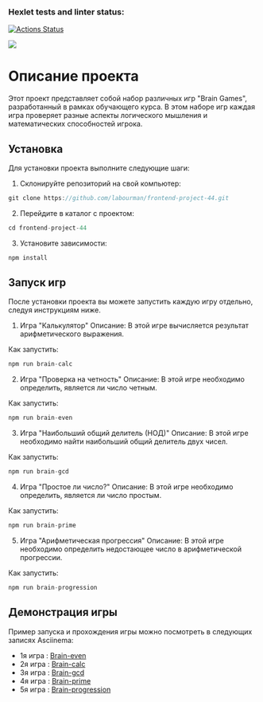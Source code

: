 ### Hexlet tests and linter status:
[![Actions Status](https://github.com/labourman/frontend-project-44/actions/workflows/hexlet-check.yml/badge.svg)](https://github.com/labourman/frontend-project-44/actions)

<a href="https://codeclimate.com/github/labourman/frontend-project-44/maintainability"><img src="https://api.codeclimate.com/v1/badges/d0af8f6ab4755599425b/maintainability"/></a>

# Описание проекта

Этот проект представляет собой набор различных игр "Brain Games", разработанный в рамках обучающего курса. В этом наборе игр каждая игра проверяет разные аспекты логического мышления и математических способностей игрока.

## Установка

Для установки проекта выполните следующие шаги:

1. Склонируйте репозиторий на свой компьютер:
```javascript
git clone https://github.com/labourman/frontend-project-44.git
```


2. Перейдите в каталог с проектом:
```javascript
cd frontend-project-44
```


3. Установите зависимости:
```javascript
npm install
```


## Запуск игр
После установки проекта вы можете запустить каждую игру отдельно, следуя инструкциям ниже.

1. Игра "Калькулятор"
Описание: В этой игре вычисляется результат арифметического выражения.

Как запустить:
```javascript
npm run brain-calc
```


2. Игра "Проверка на четность"
Описание: В этой игре необходимо определить, является ли число четным.

Как запустить:
```javascript
npm run brain-even
```


3. Игра "Наибольший общий делитель (НОД)"
Описание: В этой игре необходимо найти наибольший общий делитель двух чисел.

Как запустить:
```javascript
npm run brain-gcd
```


4. Игра "Простое ли число?"
Описание: В этой игре необходимо определить, является ли число простым.

Как запустить:
```javascript
npm run brain-prime
```


5. Игра "Арифметическая прогрессия"
Описание: В этой игре необходимо определить недостающее число в арифметической прогрессии.

Как запустить:
```javascript
npm run brain-progression
```


## Демонстрация игры
Пример запуска и прохождения игры можно посмотреть в следующих записях Asciinema:

* 1я игра : [Brain-even](https://asciinema.org/a/n9SB4KyAg9EpVOCMAEiZwJQwS)
* 2я игра : [Brain-calc](https://asciinema.org/a/jhZtITnPeT291rnyBzHQ65r3x)
* 3я игра : [Brain-gcd](https://asciinema.org/a/UOp27xj34nDy8wCajwwY8yZBq)
* 4я игра : [Brain-prime](https://asciinema.org/a/E4vlBst002gq9hPG6MVbEq4cB)
* 5я игра : [Brain-progression](https://asciinema.org/a/i5YD4UbVw4f9fkozn8Q1gjIdo)
